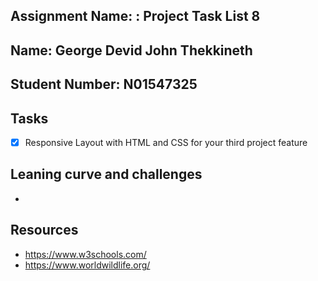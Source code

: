 ## Assignment Name: : Project Task List 8


## Name: George Devid John Thekkineth

## Student Number: N01547325

## Tasks

- [x] Responsive Layout with  HTML and CSS for your third project feature


## Leaning curve and challenges

- 


## Resources

- https://www.w3schools.com/
- https://www.worldwildlife.org/
